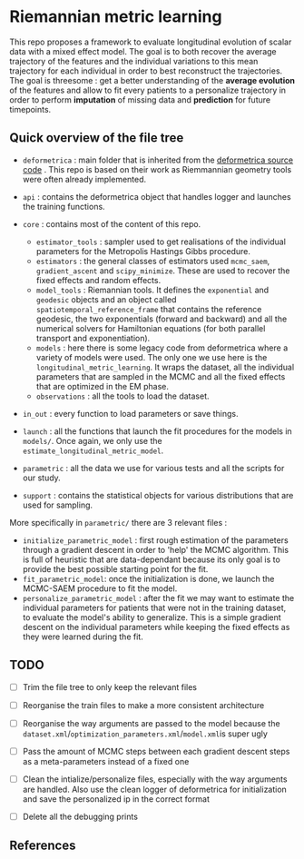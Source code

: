 # Riemannian metric learning

This repo proposes a framework to evaluate longitudinal evolution of scalar data with a mixed effect model. 
The goal is to both recover the average trajectory of the features and the individual variations to this 
mean trajectory for each individual in order to best reconstruct the trajectories. The goal is threesome : get a better
understanding of the **average evolution** of the features and allow to fit every patients to a personalize trajectory in order 
to perform **imputation** of missing data and **prediction** for future timepoints.


## Quick overview of the file tree

- `deformetrica` : main folder that is inherited from the  [deformetrica source code](https://www.deformetrica.org/) . This repo is based 
on their work as Riemmannian geometry tools were often already implemented.

- `api` : contains the deformetrica object that handles logger and launches the training functions.

- `core` : contains most of the content of this repo.
  - `estimator_tools` :  sampler used to get realisations of the individual parameters for the Metropolis
    Hastings Gibbs procedure.
  - `estimators` : the general classes of estimators used `mcmc_saem`, `gradient_ascent` and
  `scipy_minimize`. These are used to recover the fixed effects and random effects.
  - `model_tools` : Riemannian tools. It defines the `exponential` and `geodesic` objects and an object called
  `spatiotemporal_reference_frame` that contains the reference geodesic, the two exponentials (forward and backward) and all 
    the numerical solvers for Hamiltonian equations (for both parallel transport and exponentiation).
  - `models` : here there is some legacy code from deformetrica where a variety of models were used. The only one we use here 
  is the `longitudinal_metric_learning`. It wraps the dataset, all the individual parameters that are sampled in the MCMC and 
    all the fixed effects that are optimized in the EM phase.
  - `observations` : all the tools to load the dataset.
 - `in_out` : every function to load parameters or save things.
 - `launch` : all the functions that launch the fit procedures for the models in `models/`. Once again, we only use the
`estimate_longitudinal_metric_model`.
- `parametric` : all the data we use for various tests and all the scripts for our study.
- `support` : contains the statistical objects for various distributions that are used for sampling.

More specifically in `parametric/` there are 3 relevant files :
- `initialize_parametric_model` : first rough estimation of the parameters through a gradient descent
  in order to 'help' the MCMC algorithm. This is full of heuristic that are data-dependant because its only goal is to provide 
  the best possible starting point for the fit.
- `fit_parametric_model`: once the initialization is done, we launch the MCMC-SAEM procedure to fit the model.
- `personalize_parametric_model` : after the fit we may want to estimate the individual parameters for patients that were not in 
the training dataset, to evaluate the model's ability to generalize. This is a simple gradient descent on the individual parameters
  while keeping the fixed effects as they were learned during the fit.
  
## TODO

- [ ] Trim the file tree to only keep the relevant files
- [ ] Reorganise the train files to make a more consistent architecture
- [ ] Reorganise the way arguments are passed to the model because the `dataset.xml`/`optimization_parameters.xml`/`model.xml`is
super ugly
- [ ] Pass the amount of MCMC steps between each gradient descent steps as a meta-parameters instead of a fixed one
- [ ] Clean the intialize/personalize files, especially with the way arguments are handled. Also use the clean logger of deformetrica
for initialization and save the personalized ip in the correct format
- [ ] Delete all the debugging prints


## References


